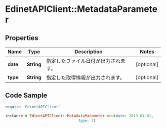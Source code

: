 # EdinetAPIClient::MetadataParameter

## Properties

Name | Type | Description | Notes
------------ | ------------- | ------------- | -------------
**date** | **String** | 指定したファイル日付が出力されます。 | [optional] 
**type** | **String** | 指定した取得情報が出力されます。 | [optional] 

## Code Sample

```ruby
require 'EdinetAPIClient'

instance = EdinetAPIClient::MetadataParameter.new(date: 2019-04-01,
                                 type: 2)
```


